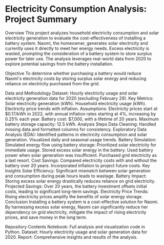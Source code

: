 # Electricity Consumption Analysis: Project Summary
Overview
This project analyzes household electricity consumption and solar electricity generation to evaluate the cost-effectiveness of installing a battery system. Naomi, the homeowner, generates solar electricity and currently uses it directly to meet her energy needs. Excess electricity is wasted, prompting the consideration of a battery system to store surplus power for later use. The analysis leverages real-world data from 2020 to explore potential savings from the battery installation.

Objective
To determine whether purchasing a battery would reduce Naomi's electricity costs by storing surplus solar energy and reducing reliance on electricity purchased from the grid.

Data and Methodology
Dataset: Hourly electricity usage and solar electricity generation data for 2020 (excluding February 29).
Key Metrics:
Solar electricity generation (kWh).
Household electricity usage (kWh).
Electricity price trends with inflation.
Assumptions:
Electricity prices start at $0.17/kWh in 2022, with annual inflation rates starting at 4%, increasing by 0.25% each year.
Battery cost: $7,000, with a lifetime of 20 years.
Maximum battery storage capacity: 12.5 kWh.
Analysis Steps
Data Cleaning:
Handled missing data and formatted columns for consistency.
Exploratory Data Analysis (EDA):
Identified patterns in electricity consumption and solar generation.
Visualized daily and seasonal usage trends.
Battery Simulation:
Simulated energy flow using battery storage:
Prioritized solar electricity for immediate usage.
Stored excess solar energy in the battery.
Used battery power when solar generation was insufficient.
Purchased grid electricity as a last resort.
Cost Savings:
Compared electricity costs with and without the battery over 20 years.
Incorporated inflation to project future costs.
Key Insights
Solar Efficiency:
Significant mismatch between solar generation and consumption during peak hours leads to wastage.
Battery Impact:
Storing excess solar energy drastically reduces reliance on grid electricity.
Projected Savings:
Over 20 years, the battery investment offsets initial costs, leading to significant long-term savings.
Electricity Price Trends:
Rising electricity prices amplify the benefits of solar energy storage.
Conclusion
Installing a battery system is a cost-effective solution for Naomi. By harnessing excess solar energy, Naomi can significantly reduce her dependency on grid electricity, mitigate the impact of rising electricity prices, and save money in the long term.

Repository Contents
Notebook: Full analysis and visualization code in Python.
Dataset: Hourly electricity usage and solar generation data for 2020.
Report: Comprehensive insights and results of the analysis.
